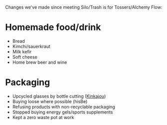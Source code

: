 Changes we've made since meeting Silo/Trash is for Tossers/Alchemy Flow:

# Homemade food/drink
- Bread
- Kimchi/sauerkraut
- Milk kefir
- Soft cheese
- Home brew beer and wine

# Packaging
- Upcycled glasses by bottle cutting ([Kinkajou](http://www.bottlecutting.com/))
- Buying loose where possible (hisBe)
- Refusing products with non-recyclable packaging
- Stopped buying energy gels/sports supplements
- Kept a zero waste pot at work
